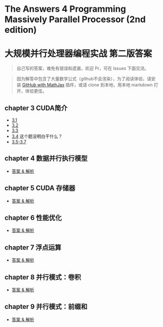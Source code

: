 # The Answers 4 Programming Massively Parallel Processor (2nd edition)
# 大规模并行处理器编程实战 第二版答案

> 自己写的答案，难免有错误和遗漏，欢迎 Pr，可在 Issues 下面交流。

> 因为解答中包含了大量数学公式（github不会渲染），为了阅读体验，请安装 [GitHub with MathJax](https://github.com/orsharir/github-mathjax/) 插件，或请 clone 到本地，用本地 markdown 打开，体验更佳。

## chapter 3 CUDA简介
* [3.1](./ch3.Introduction%20CUDA/ans3.1/ans.md)
* [3.2](./ch3.Introduction%20CUDA/ans3.2)
* [3.3](./ch3.Introduction%20CUDA/ans3.3/ans.md)    
* [3.4](./ch3.Introduction%20CUDA/ans3.4/ans.md) 这个题没明白干什么？ 
* [3.5-3.7](./ch3.Introduction%20CUDA/ans3.5/ans.md)

## chapter 4 数据并行执行模型
* [答案 & 解析](./ch4.Data%20Parallel%20Execution%20Model/ans.md)

## chapter 5 CUDA 存储器
* [答案 & 解析](./ch5.CUDA%20memories/ans.md)

## chapter 6 性能优化
* [答案 & 解析](./ch6.improve%20Performance/ans.md)


## chapter 7 浮点运算
* [答案 & 解析](./ch7.Floating%20Point/ans.md)

## chapter 8 并行模式：卷积
* [答案 & 解析](./ch8.Parallel%20Patterns%20Convolution/ans.md)

## chapter 9 并行模式：前缀和
* [答案 & 解析](./ch9.Parallel%20Patterns%20Prefix%20Sum/ans.md)